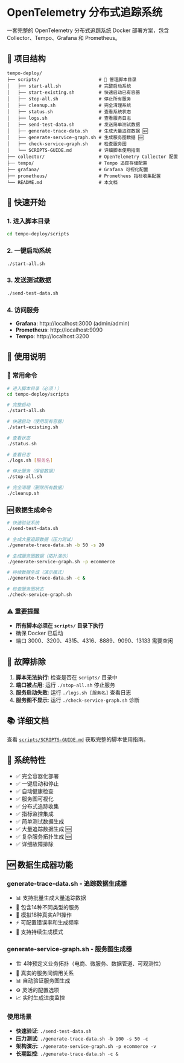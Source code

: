 # OpenTelemetry 分布式追踪系统

一套完整的 OpenTelemetry 分布式追踪系统 Docker 部署方案，包含 Collector、Tempo、Grafana 和 Prometheus。

## 📁 项目结构

```
tempo-deploy/
├── scripts/                      # 🔧 管理脚本目录
│   ├── start-all.sh              # 完整启动系统
│   ├── start-existing.sh         # 快速启动已有容器
│   ├── stop-all.sh               # 停止所有服务
│   ├── cleanup.sh                # 完全清理系统
│   ├── status.sh                 # 查看系统状态
│   ├── logs.sh                   # 查看服务日志
│   ├── send-test-data.sh         # 发送简单测试数据
│   ├── generate-trace-data.sh    # 生成大量追踪数据 🆕
│   ├── generate-service-graph.sh # 生成服务图数据 🆕
│   ├── check-service-graph.sh    # 检查服务图
│   └── SCRIPTS-GUIDE.md          # 详细脚本使用指南
├── collector/                    # OpenTelemetry Collector 配置
├── tempo/                        # Tempo 追踪存储配置
├── grafana/                      # Grafana 可视化配置
├── prometheus/                   # Prometheus 指标收集配置
└── README.md                     # 本文档
```

## 🚀 快速开始

### 1. 进入脚本目录
```bash
cd tempo-deploy/scripts
```

### 2. 一键启动系统
```bash
./start-all.sh
```

### 3. 发送测试数据
```bash
./send-test-data.sh
```

### 4. 访问服务
- **Grafana**: http://localhost:3000 (admin/admin)
- **Prometheus**: http://localhost:9090
- **Tempo**: http://localhost:3200

## 📖 使用说明

### 🎯 常用命令
```bash
# 进入脚本目录（必须！）
cd tempo-deploy/scripts

# 完整启动
./start-all.sh

# 快速启动（使用现有容器）
./start-existing.sh

# 查看状态
./status.sh

# 查看日志
./logs.sh [服务名]

# 停止服务（保留数据）
./stop-all.sh

# 完全清理（删除所有数据）
./cleanup.sh
```

### 🆕 数据生成命令
```bash
# 快速验证系统
./send-test-data.sh

# 生成大量追踪数据（压力测试）
./generate-trace-data.sh -b 50 -s 20

# 生成服务图数据（拓扑演示）
./generate-service-graph.sh -p ecommerce

# 持续数据生成（演示模式）
./generate-trace-data.sh -c &

# 检查服务图状态
./check-service-graph.sh
```

### ⚠️ 重要提醒
- **所有脚本必须在 `scripts/` 目录下执行**
- 确保 Docker 已启动
- 端口 3000、3200、4315、4316、8889、9090、13133 需要空闲

## 🔧 故障排除

1. **脚本无法执行**: 检查是否在 `scripts/` 目录中
2. **端口被占用**: 运行 `./stop-all.sh` 停止服务
3. **服务启动失败**: 运行 `./logs.sh [服务名]` 查看日志
4. **服务图不显示**: 运行 `./check-service-graph.sh` 诊断

## 📚 详细文档

查看 [`scripts/SCRIPTS-GUIDE.md`](scripts/SCRIPTS-GUIDE.md) 获取完整的脚本使用指南。

## 🎉 系统特性

- ✅ 完全容器化部署
- ✅ 一键启动和停止
- ✅ 自动健康检查
- ✅ 服务图可视化
- ✅ 分布式追踪收集
- ✅ 指标监控集成
- ✅ 简单测试数据生成
- ✅ 大量追踪数据生成 🆕
- ✅ 复杂服务拓扑生成 🆕
- ✅ 详细故障排除

## 🆕 数据生成器功能

### generate-trace-data.sh - 追踪数据生成器
- 📊 支持批量生成大量追踪数据
- 🎯 包含14种不同类型的服务
- 🔄 模拟18种真实API操作
- ⚡ 可配置错误率和生成频率
- 🔄 支持持续生成模式

### generate-service-graph.sh - 服务图生成器
- 🏗️ 4种预定义业务拓扑（电商、微服务、数据管道、可观测性）
- 🔗 真实的服务间调用关系
- 📊 自动验证服务图生成
- ⚙️ 灵活的配置选项
- 📈 实时生成进度监控

### 使用场景
- **快速验证**: `./send-test-data.sh`
- **压力测试**: `./generate-trace-data.sh -b 100 -s 50 -c`
- **架构演示**: `./generate-service-graph.sh -p ecommerce -v`
- **长期监控**: `./generate-trace-data.sh -c &` 